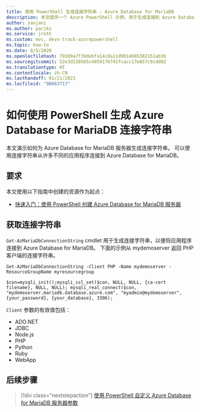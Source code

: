 ```yaml
---
title: 使用 PowerShell 生成连接字符串 - Azure Database for MariaDB
description: 本文提供一个 Azure PowerShell 示例，用于生成连接到 Azure Database for MariaDB 所用的连接字符串。
author: savjani
ms.author: pariks
ms.service: jroth
ms.custom: mvc, devx-track-azurepowershell
ms.topic: how-to
ms.date: 8/5/2020
ms.openlocfilehash: 79109a7f39debfa14c8a11d9014685382151ab3b
ms.sourcegitcommit: 52e3d220565c4059176742fcacc17e857c9cdd02
ms.translationtype: HT
ms.contentlocale: zh-CN
ms.lasthandoff: 01/21/2021
ms.locfileid: "98663717"
---
```

# <a name="how-to-generate-an-azure-database-for-mariadb-connection-string-with-powershell"></a>如何使用 PowerShell 生成 Azure Database for MariaDB 连接字符串

本文演示如何为 Azure Database for MariaDB 服务器生成连接字符串。 可以使用连接字符串从许多不同的应用程序连接到 Azure Database for MariaDB。

## <a name="requirements"></a>要求

本文使用以下指南中创建的资源作为起点：

* [快速入门：使用 PowerShell 创建 Azure Database for MariaDB 服务器](quickstart-create-mariadb-server-database-using-azure-powershell.md)

## <a name="get-the-connection-string"></a>获取连接字符串

`Get-AzMariaDbConnectionString` cmdlet 用于生成连接字符串，以便将应用程序连接到 Azure Database for MariaDB。 下面的示例从 mydemoserver 返回 PHP 客户端的连接字符串。

```azurepowershell-interactive
Get-AzMariaDbConnectionString -Client PHP -Name mydemoserver -ResourceGroupName myresourcegroup
```

```Output
$con=mysqli_init();mysqli_ssl_set($con, NULL, NULL, {ca-cert filename}, NULL, NULL); mysqli_real_connect($con, "mydemoserver.mariadb.database.azure.com", "myadmin@mydemoserver", {your_password}, {your_database}, 3306);
```

`Client` 参数的有效值包括：

* ADO&#46;NET
* JDBC
* Node.js
* PHP
* Python
* Ruby
* WebApp

## <a name="next-steps"></a>后续步骤

> [!div class="nextstepaction"]
> [使用 PowerShell 自定义 Azure Database for MariaDB 服务器参数](howto-configure-server-parameters-using-powershell.md)
